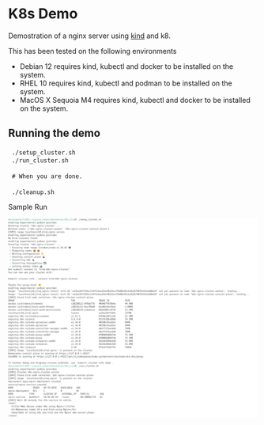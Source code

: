 # K8s Demo #

Demostration of a nginx server using [kind](https://kind.sigs.k8s.io) and k8.

This has been tested on the following environments

 * Debian 12 requires kind, kubectl and docker to be installed on the system.
 * RHEL 10 requires kind, kubectl and podman to be installed on the system.
 * MacOS X Sequoia M4 requires kind, kubectl and docker to be installed on the system.

## Running the demo ##

	 ./setup_cluster.sh
	 ./run_cluster.sh

	 # When you are done.

	 ./cleanup.sh


Sample Run

<img src="images/sample_run.png" alt="alt text" title="Sample Run">
